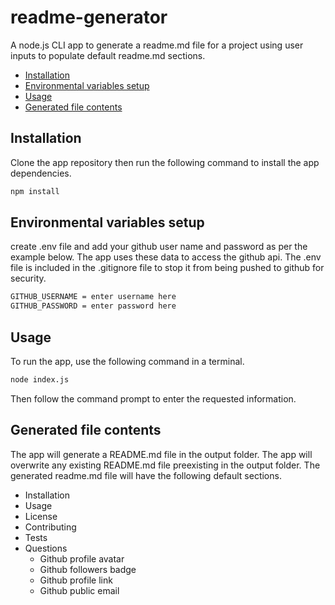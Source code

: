 # readme-generator

A node.js CLI app to generate a readme.md file for a project using user inputs to populate default readme.md sections.

- [Installation](#Installation)
- [Environmental variables setup](#Environmental-variables-setup)
- [Usage](#Usage)
- [Generated file contents](#Generated-file-contents)

## Installation

Clone the app repository then run the following command to install the app dependencies.

```sh
npm install
```

## Environmental variables setup

create .env file and add your github user name and password as per the example below. The app uses these data to access the github api. The .env file is included in the .gitignore file to stop it from being pushed to github for security.

```sh
GITHUB_USERNAME = enter username here
GITHUB_PASSWORD = enter password here
```

## Usage

To run the app, use the following command in a terminal.

```sh
node index.js
```

Then follow the command prompt to enter the requested information.

## Generated file contents

The app will generate a README.md file in the output folder. The app will overwrite any existing README.md file preexisting in the output folder. The generated readme.md file will have the following default sections.

- Installation
- Usage
- License
- Contributing
- Tests
- Questions
  - Github profile avatar
  - Github followers badge
  - Github profile link
  - Github public email
